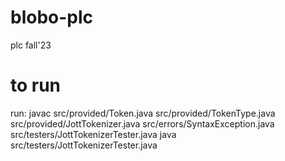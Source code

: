 # blobo-plc
plc fall'23

# to run
run:
javac src/provided/Token.java src/provided/TokenType.java src/provided/JottTokenizer.java src/errors/SyntaxException.java src/testers/JottTokenizerTester.java
java src/testers/JottTokenizerTester.java